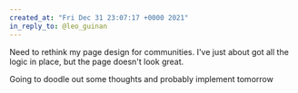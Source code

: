```yaml
---
created_at: "Fri Dec 31 23:07:17 +0000 2021"
in_reply_to: @leo_guinan
---
```


Need to rethink my page design for communities.  I've just about got all the logic in place, but the page doesn't look great. 

Going to doodle out some thoughts and probably implement tomorrow